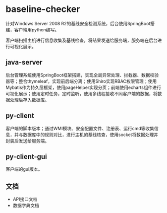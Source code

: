 # baseline-checker

针对Windows Server 2008 R2的基线安全检测系统，后台使用SpringBoot搭建，客户端用python编写。

客户端扫描主机进行信息收集及基线检查，将结果发送给服务端，服务端在后台进行可视化展示。

## java-server

后台管理系统使用SpringBoot框架搭建，实现全局异常处理、拦截器、数据校验器等；整合thymeleaf，实现前后端分离；使用Shiro实现RBAC权限管理；使用Mybatis作为持久层框架，使用pageHelper实现分页；前端使用echarts组件进行可视化展示；使用定时任务，定时监听，使用多线程接收不同客户端的数据，将数据处理后存入数据库。

## py-client

客户端的脚本版本；通过WMI模块、安全配置文件、注册表、运行cmd等收集信息，并与数据库中的规则对比，进行主机的基线核查，使用socket将数据处理并封装后发送给服务端。

## py-client-gui

客户端的gui版本。

## 文档

- API接口文档
- 数据字典文档

